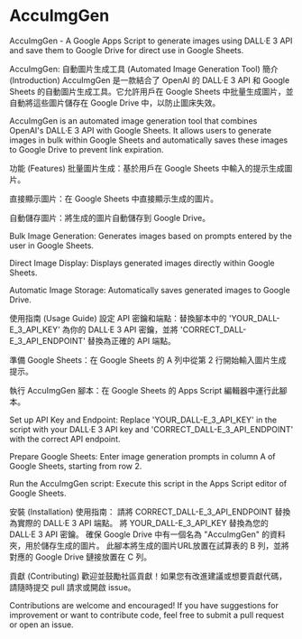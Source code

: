 # AccuImgGen
AccuImgGen - A Google Apps Script to generate images using DALL·E 3 API   and save them to Google Drive for direct use in Google Sheets.

AccuImgGen: 自動圖片生成工具 (Automated Image Generation Tool)
簡介 (Introduction)
AccuImgGen 是一款結合了 OpenAI 的 DALL·E 3 API 和 Google Sheets 的自動圖片生成工具。它允許用戶在 Google Sheets 中批量生成圖片，並自動將這些圖片儲存在 Google Drive 中，以防止圖床失效。

AccuImgGen is an automated image generation tool that combines OpenAI's DALL·E 3 API with Google Sheets. It allows users to generate images in bulk within Google Sheets and automatically saves these images to Google Drive to prevent link expiration.

功能 (Features)
批量圖片生成：基於用戶在 Google Sheets 中輸入的提示生成圖片。

直接顯示圖片：在 Google Sheets 中直接顯示生成的圖片。

自動儲存圖片：將生成的圖片自動儲存到 Google Drive。

Bulk Image Generation: Generates images based on prompts entered by the user in Google Sheets.

Direct Image Display: Displays generated images directly within Google Sheets.

Automatic Image Storage: Automatically saves generated images to Google Drive.

使用指南 (Usage Guide)
設定 API 密鑰和端點：替換腳本中的 'YOUR_DALL-E_3_API_KEY' 為你的 DALL·E 3 API 密鑰，並將 'CORRECT_DALL-E_3_API_ENDPOINT' 替換為正確的 API 端點。

準備 Google Sheets：在 Google Sheets 的 A 列中從第 2 行開始輸入圖片生成提示。

執行 AccuImgGen 腳本：在 Google Sheets 的 Apps Script 編輯器中運行此腳本。

Set up API Key and Endpoint: Replace 'YOUR_DALL-E_3_API_KEY' in the script with your DALL·E 3 API key and 'CORRECT_DALL-E_3_API_ENDPOINT' with the correct API endpoint.

Prepare Google Sheets: Enter image generation prompts in column A of Google Sheets, starting from row 2.

Run the AccuImgGen script: Execute this script in the Apps Script editor of Google Sheets.

安裝 (Installation)
使用指南：
請將 CORRECT_DALL-E_3_API_ENDPOINT 替換為實際的 DALL·E 3 API 端點。
將 YOUR_DALL-E_3_API_KEY 替換為您的 DALL·E 3 API 密鑰。
確保 Google Drive 中有一個名為 "AccuImgGen" 的資料夾，用於儲存生成的圖片。
此腳本將生成的圖片URL放置在試算表的 B 列，並將對應的 Google Drive 鏈接放置在 C 列。

貢獻 (Contributing)
歡迎並鼓勵社區貢獻！如果您有改進建議或想要貢獻代碼，請隨時提交 pull 請求或開啟 issue。

Contributions are welcome and encouraged! If you have suggestions for improvement or want to contribute code, feel free to submit a pull request or open an issue.

